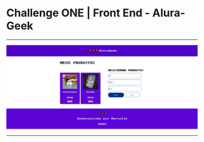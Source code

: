 # Challenge ONE | Front End - Alura-Geek
---

<p align="center" >
     <img width="600" heigth="600" src="assets/projeto.png">
</p>

---
